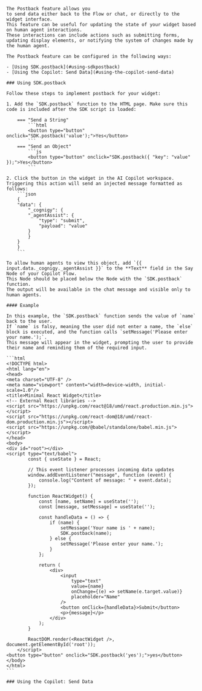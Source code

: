     The Postback feature allows you
    to send data either back to the Flow or chat, or directly to the widget interface.
    This feature can be useful for updating the state of your widget based on human agent interactions.
    These interactions can include actions such as submitting forms,
    updating display elements, or notifying the system of changes made by the human agent.

    The Postback feature can be configured in the following ways:

    - [Using SDK.postback](#using-sdkpostback)
    - [Using the Copilot: Send Data](#using-the-copilot-send-data)

    ### Using SDK.postback

    Follow these steps to implement postback for your widget:

    1. Add the `SDK.postback` function to the HTML page. Make sure this code is included after the SDK script is loaded:

        === "Send a String"
            ```html
            <button type="button" onclick="SDK.postback('value');">Yes</button>
            ```
        === "Send an Object"
            ```js
            <button type="button" onclick="SDK.postback({ "key": "value" });">Yes</button>
            ```

    2. Click the button in the widget in the AI Copilot workspace. Triggering this action will send an injected message formatted as follows:
        ```json
        {
        "data": {
            "_cognigy": {
            "_agentAssist": {
                "type": "submit",
                "payload": "value"
            }
            }
        }
        }
        ```

    To allow human agents to view this object, add `{{ input.data._cognigy._agentAssist }}` to the **Text** field in the Say Node of your Copilot Flow. 
    This Node should be placed below the Node with the `SDK.postback` function. 
    The output will be available in the chat message and visible only to human agents.

    #### Example

    In this example, the `SDK.postback` function sends the value of `name` back to the user.
    If `name` is falsy, meaning the user did not enter a name, the `else` block is executed, and the function calls `setMessage('Please enter your name.');`.
    This message will appear in the widget, prompting the user to provide their name and reminding them of the required input.

    ```html
    <!DOCTYPE html>
    <html lang="en">
    <head>
    <meta charset="UTF-8" />
    <meta name="viewport" content="width=device-width, initial-scale=1.0"/>
    <title>Minimal React Widget</title>
    <!-- External React libraries -->
    <script src="https://unpkg.com/react@18/umd/react.production.min.js"></script>
    <script src="https://unpkg.com/react-dom@18/umd/react-dom.production.min.js"></script>
    <script src="https://unpkg.com/@babel/standalone/babel.min.js"></script>
    </head>
    <body>
    <div id="root"></div>
    <script type="text/babel">
            const { useState } = React;

            // This event listener processes incoming data updates
            window.addEventListener("message", function (event) {
                console.log("Content of message: " + event.data);
            });

            function ReactWidget() {
                const [name, setName] = useState('');
                const [message, setMessage] = useState('');

                const handleData = () => {
                    if (name) {
                        setMessage('Your name is ' + name);
                        SDK.postback(name);
                    } else {
                        setMessage('Please enter your name.');
                    }
                };

                return (
                    <div>
                        <input
                            type="text"
                            value={name}
                            onChange={(e) => setName(e.target.value)}
                            placeholder="Name"
                        />
                        <button onClick={handleData}>Submit</button>
                        <p>{message}</p>
                    </div>
                );
            }

            ReactDOM.render(<ReactWidget />, document.getElementById('root'));
        </script>
    <button type="button" onclick="SDK.postback('yes');">yes</button>
    </body>
    </html>
    ```

    ### Using the Copilot: Send Data